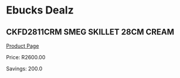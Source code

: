 
# Ebucks Dealz
## CKFD2811CRM SMEG SKILLET 28CM CREAM
[Product Page](https://www.ebucks.com/web/shop/productSelected.do?prodId=1170712041&catId=1196428103)

Price: R2600.00

Savings: 200.0


	